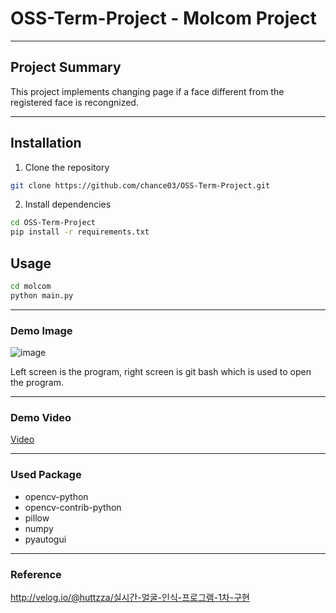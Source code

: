 # OSS-Term-Project - Molcom Project

---

## Project Summary

This project implements changing page if a face different from the registered face is recongnized.

---

## Installation

1. Clone the repository

```bash
git clone https://github.com/chance03/OSS-Term-Project.git
```

2. Install dependencies

```bash
cd OSS-Term-Project
pip install -r requirements.txt
```

## Usage

```bash
cd molcom
python main.py
```

---

### Demo Image

![image](https://user-images.githubusercontent.com/106923158/207044619-1ce8a668-6619-48a1-b876-82c113398caf.png)

Left screen is the program, right screen is git bash which is used to open the program.

---

### Demo Video

[Video](https://youtu.be/T2OjW052D-Y)

---

### Used Package

- opencv-python
- opencv-contrib-python
- pillow
- numpy
- pyautogui

---

### Reference

<http://velog.io/@huttzza/실시간-얼굴-인식-프로그램-1차-구현>
